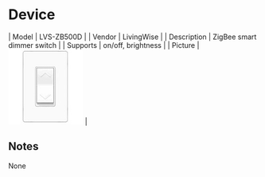 
# Device

| Model | LVS-ZB500D  |
| Vendor  | LivingWise  |
| Description | ZigBee smart dimmer switch |
| Supports | on/off, brightness |
| Picture | ![../images/devices/LVS-ZB500D.jpg](../images/devices/LVS-ZB500D.jpg) |

## Notes

None
